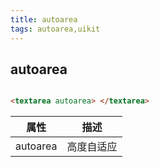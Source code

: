 ```yaml
---
title: autoarea
tags: autoarea,uikit
---
```


## autoarea

```html

<textarea autoarea> </textarea>

```

| 属性     | 描述       |    
| -------- | ---------- | 
| autoarea | 高度自适应 |     












